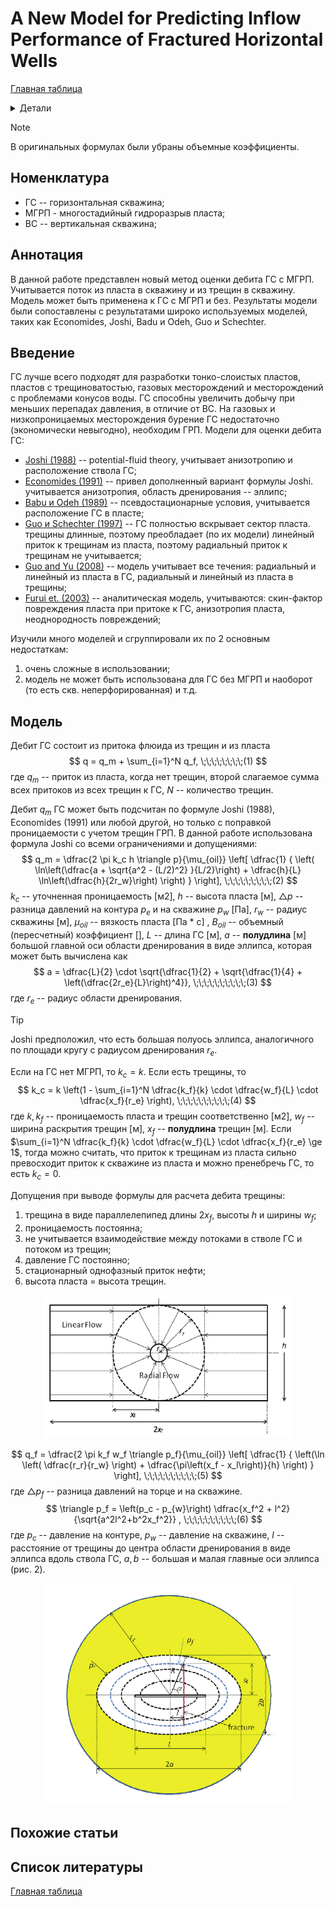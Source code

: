 # A New Model for Predicting Inflow Performance of Fractured Horizontal Wells

[Главная таблица](../../main)

<details>
<summary>Детали</summary>
<dl>
    <dt>авторы:</dt>
    <dd>Hong Yuan, Desheng Zhou</dd>
    <dt>год:</dt>
    <dd>2010</dd>
    <dt>doi:</dt>
    <dd><a href ="https://doi.org/10.2118/133610-MS">Cсылка</a></dd>
    <dt>tags:</dt>
    <dd>{your KEYWORDS}</dd>
    <dt>создано:</dt>
    <dd>07.02.2024</dd>
    <dt>обновлено:</dt>
    <dd>07.02.2024</dd>  
</dl>
</details>

> [!NOTE]
> В оригинальных формулах были убраны объемные коэффициенты.

## Номенклатура

- ГС -- горизонтальная скважина;
- МГРП - многостадийный гидроразрыв пласта;
- ВС -- вертикальная скважина;

## Аннотация

В данной  работе представлен новый метод оценки дебита ГС с МГРП.
Учитывается поток из пласта в скважину и из трещин в скважину. Модель может быть применена к ГС с МГРП и без.
Результаты модели были сопоставлены с результатами широко используемых моделей, таких как Economides, Joshi, Badu и Odeh, Guo и Schechter.

## Введение

ГС лучше всего подходят для разработки тонко-слоистых пластов, пластов с трещиноватостью, газовых месторождений и месторождений с проблемами конусов воды. ГС способны увеличить добычу при меньших перепадах давления, в отличие от ВС. На газовых и низкопроницаемых месторождения бурение ГС недостаточно (экономически невыгодно), необходим ГРП.
Модели для оценки дебита ГС:

- [Joshi (1988)](#) -- potential-fluid theory, учитывает анизотропию и расположение ствола ГС;
- [Economides (1991)](#) -- привел дополненный вариант формулы Joshi. учитывается анизотропия, область дренирования -- эллипс;
- [Babu и Odeh (1989)](#) -- псевдостационарные условия, учитывается расположение ГС в пласте;
- [Guo и Schechter (1997)](#) -- ГС полностью вскрывает сектор пласта. трещины длинные, поэтому преобладает (по их модели) линейный приток к трещинам из пласта, поэтому радиальный приток к трещинам не учитывается;
- [Guo and Yu (2008)](#) -- модель учитывает все течения: радиальный и линейный из пласта в ГС, радиальный и линейный из пласта в трещины;
- [Furui et. (2003)](#) -- аналитическая модель, учитываются: скин-фактор повреждения пласта при притоке к ГС, анизотропия пласта, неоднородность повреждений;

Изучили много моделей и сгруппировали их по 2 основным недостаткам:

1. очень сложные в использовании;
2. модель не может быть использована для ГС без МГРП и наоборот (то есть скв. неперфорированная) и т.д.

## Модель

Дебит ГС состоит из притока флюида из трещин и из пласта
$$
q = q_m + \sum_{i=1}^N q_f, \;\;\;\;\;\;\;\;(1)
$$
где $q_m$ -- приток из пласта, когда нет трещин, второй слагаемое сумма всех притоков из всех трещин к ГС, $N$ -- количество трещин.

Дебит $q_m$ ГС может быть подсчитан по формуле Joshi (1988), Economides (1991) или любой другой, но только с поправкой проницаемости с учетом трещин ГРП. В данной работе использована формула Joshi со всеми ограничениями и допущениями:
$$
q_m = \dfrac{2 \pi k_c h \triangle p}{\mu_{oil}}
\left[
    \dfrac{1}
    {
        \left(
            \ln\left(\dfrac{a + \sqrt{a^2 - (L/2)^2} }{L/2}\right) +
            \dfrac{h}{L} \ln\left(\dfrac{h}{2r_w}\right)
            \right)
    }
\right], \;\;\;\;\;\;\;\;\;(2)
$$
$k_c$ -- уточненная проницаемость [м2], $h$ -- высота пласта [м], $\triangle p$ -- разница давлений на контура $p_e$  и на скважине $p_w$ [Па], $r_w$ -- радиус скважины [м], $\mu_{oil}$ -- вязкость пласта [Па * с] , $B_{oil}$ -- объемный (пересчетный) коэффициент [], $L$ -- длина ГС [м], $a$ -- **полудлина** [м] большой главной оси области дренирования в виде эллипса, которая может быть вычислена как
$$
a = \dfrac{L}{2} \cdot \sqrt{\dfrac{1}{2} + \sqrt{\dfrac{1}{4} + \left(\dfrac{2r_e}{L}\right)^4}}, \;\;\;\;\;\;\;\;\;\;(3)
$$
где $r_e$ -- радиус области дренирования.
> [!TIP]
> Joshi предположил, что есть большая полуось эллипса, аналогичного по площади кругу с радиусом дренирования $r_e$.

Если на ГС нет МГРП, то $k_c = k$. Если есть трещины, то
$$
k_c = k \left(1 - \sum_{i=1}^N \dfrac{k_f}{k} \cdot \dfrac{w_f}{L} \cdot \dfrac{x_f}{r_e}  \right),
\;\;\;\;\;\;\;\;\;\;(4)
$$
где $k, k_f$ -- проницаемость пласта и трещин соответственно [м2], $w_f$ -- ширина раскрытия трещин [м], $x_f$ -- **полудлина** трещин [м].
Если $\sum_{i=1}^N \dfrac{k_f}{k} \cdot \dfrac{w_f}{L} \cdot \dfrac{x_f}{r_e} \ge 1$, тогда можно считать, что приток к трещинам из пласта сильно превосходит приток к скважине из пласта и можно пренебречь ГС, то есть $k_c = 0$.

Допущения при выводе формулы для расчета дебита трещины:

1. трещина в виде параллелепипед длины $2x_f$, высоты $h$ и ширины $w_f$;
2. проницаемость постоянна;
3. не учитывается взаимодействие между потоками в стволе ГС и потоком из трещин;
4. давление ГС постоянно;
5. стационарный однофазный приток нефти;
6. высота пласта = высота трещин.

<p align="center"><img src="images/flow_in_fract.png" alt="Flow in fracture" width="400"></p>

$$
q_f = \dfrac{2 \pi k_f w_f \triangle p_f}{\mu_{oil}}
\left[
    \dfrac{1}
    {
        \left(\ln \left( \dfrac{r_r}{r_w} \right) + \dfrac{\pi\left(x_f - x_l\right)}{h} \right)
    }
\right], \;\;\;\;\;\;\;\;\;\;(5)
$$
где $\triangle p_f$ -- разница давлений на торце и на скважине.
$$
\triangle p_f = \left(p_c - p_{w}\right)
\dfrac{x_f^2 + l^2}{\sqrt{a^2l^2+b^2x_f^2}}
, \;\;\;\;\;\;\;\;\;\;(6)
$$
где $p_c$ -- давление на контуре, $p_w$ -- давление на скважине, $l$ -- расстояние от трещины до центра области дренирования в виде эллипса вдоль ствола ГС, $a, b$ -- большая и малая главные оси эллипса (рис. 2).

<p align="center"><img src="images/hw_with_fracture_ellipse.png" alt="Ellipse" width="400"></p>

## Похожие статьи

## Список литературы

[Главная таблица](../../main)

